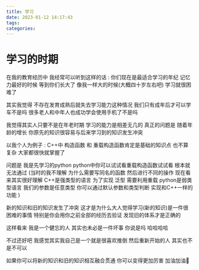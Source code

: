 ```yaml
---
title: 学习
date: 2023-01-12 14:17:43
tags:
categories:
---
```


# 学习的时期

在我的教育经历中 我经常可以听到这样的话 : 你们现在是最适合学习的年纪 记忆力最好的时候 等到你们长大了 像我一样大的时候(大概四十岁左右吧) 学习就很困难了

其实我觉得 不存在发育成熟后就失去学习能力这种情况 我们只有成年后才可以学车不是吗 很多老人和中年人也成功学会使用手机了不是吗 

我觉得其实人只要不是在年老时期 学习的能力是相差无几的 真正的问题是 随着年龄的增长 你原先的知识很容易与后来学习到的知识发生冲突 

以我个人为例子 : C++中 构造函数 和 重载构造函数肯定是基础的知识点 也不算复杂 大家都很快就掌握了

问题是 我是先学习的python python中你可以试试看重载构造函数试试看 根本就无法通过 (当时的我不理解 为什么需要写同名的函数 然后进行不同的操作 现在看来其实很好理解 C++是强类型的语言 为了实现 泛型 需要利用重载 python是弱类型语言 我们的参数是任意类型 你可以通过默认参数和类型判断 实现和C++一样的功能 )

新的知识和旧的知识发生了冲突 这才是为什么大人觉得学习(新的知识)是一件很困难的事情 特别是你会用你之前全部的经历去验证 发现旧的体系才是正确的 

这样看来 我是一个健忘的人 其实也未必是一件坏事 你说是吗 哈哈哈哈

不过还好吧 我感觉其实我自己是一个就是很喜欢推倒 然后重新开始的人 其实也不是不可以 

如果你可以将新的知识和旧的知识相互融合贯通 你可以变得更加厉害 加油加油💪
